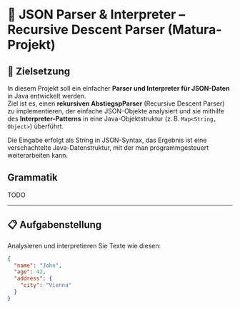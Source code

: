 # 🧩 JSON Parser & Interpreter – Recursive Descent Parser (Matura-Projekt)

## 🎯 Zielsetzung

In diesem Projekt soll ein einfacher **Parser und Interpreter für JSON-Daten** in Java entwickelt werden.  
Ziel ist es, einen **rekursiven AbstiegspParser** (Recursive Descent Parser) zu implementieren, der einfache JSON-Objekte analysiert und sie mithilfe des **Interpreter-Patterns** in eine Java-Objektstruktur (z. B. `Map<String, Object>`) überführt.

Die Eingabe erfolgt als String in JSON-Syntax, das Ergebnis ist eine verschachtelte Java-Datenstruktur, mit der man programmgesteuert weiterarbeiten kann.

## Grammatik 

TODO


---


## 📋 Aufgabenstellung

Analysieren und interpretieren Sie Texte wie diesen:

```json
{
  "name": "John",
  "age": 42,
  "address": {
    "city": "Vienna"
  }
}
